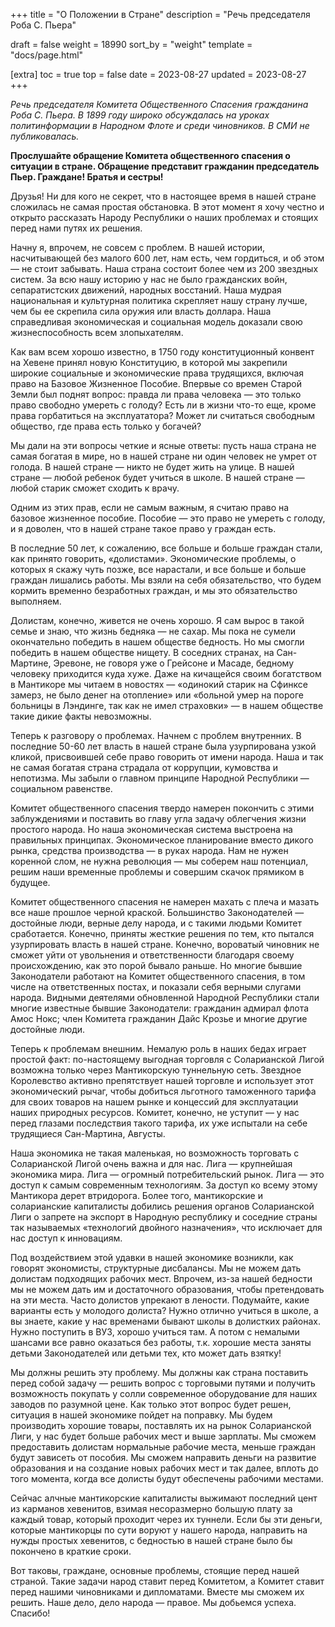 +++
title = "О Положении в Стране"
description = "Речь председателя Роба С. Пьера"

draft = false
weight = 18990
sort_by = "weight"
template = "docs/page.html"

[extra]
toc = true
top = false
date = 2023-08-27
updated = 2023-08-27
+++

_Речь председателя Комитета Общественного Спасения гражданина Роба С. Пьера. В 1899 году широко обсуждалась на уроках политинформации в Народном Флоте и среди чиновников. В СМИ не публиковалась._

**Прослушайте обращение Комитета общественного спасения о ситуации в стране. Обращение представит гражданин председатель Пьер.
Граждане! Братья и сестры!**

Друзья!
Ни для кого не секрет, что в настоящее время в нашей стране сложилась не самая простая обстановка. В этот момент я хочу честно и открыто рассказать Народу Республики о наших проблемах и стоящих перед нами путях их решения.

Начну я, впрочем, не совсем с проблем. В нашей истории, насчитывающей без малого 600 лет, нам есть, чем гордиться, и об этом — не стоит забывать. Наша страна состоит более чем из 200 звездных систем. За всю нашу историю у нас не было гражданских войн, сепаратистских движений, народных восстаний. Наша мудрая национальная и культурная политика скрепляет нашу страну лучше, чем бы ее скрепила сила оружия или власть доллара. Наша справедливая экономическая и социальная модель доказали свою жизнеспособность всем злопыхателям.

Как вам всем хорошо известно, в 1750 году конституционный конвент на Хевене принял новую Конституцию, в которой мы закрепили широкие социальные и экономические права трудящихся, включая право на Базовое Жизненное Пособие. Впервые со времен Старой Земли был поднят вопрос: правда ли права человека  — это только право свободно умереть с голоду? Есть ли в жизни что-то еще, кроме права горбатиться на эксплуататора? Может ли считаться свободным общество, где права есть только у богачей?

Мы дали на эти вопросы четкие и ясные ответы: пусть наша страна не самая богатая в мире, но в нашей стране ни один человек не умрет от голода. В нашей стране — никто не будет жить на улице. В нашей стране — любой ребенок будет учиться в школе. В нашей стране —  любой старик сможет сходить к врачу.

Одним из этих прав, если не самым важным, я считаю право на базовое жизненное пособие. Пособие — это право не умереть с голоду, и я доволен, что в нашей стране такое право у граждан есть.

В последние 50 лет, к сожалению, все больше и больше граждан стали, как принято говорить, «долистами». Экономические проблемы, о которых я скажу чуть позже, все нарастали, и все больше и больше граждан лишались работы. Мы взяли на себя обязательство, что будем кормить временно безработных граждан, и мы это обязательство выполняем.

Долистам, конечно, живется не очень хорошо. Я сам вырос в такой семье и знаю, что жизнь бедняка — не сахар. Мы пока не сумели окончательно победить в нашем обществе бедность. Но мы смогли победить в нашем обществе нищету. В соседних странах, на Сан-Мартине, Эревоне, не говоря уже о Грейсоне и Масаде, бедному человеку приходится куда хуже.  Даже на кичащейся своим богатством в Мантикоре мы читаем в новостях — «одинокий старик на Сфинксе замерз, не было денег на отопление» или «больной умер на пороге больницы в Лэндинге, так как не имел страховки» — в нашем обществе такие дикие факты невозможны.

Теперь к разговору о проблемах. Начнем с проблем внутренних. В последние 50-60 лет власть в нашей стране была узурпирована узкой кликой, присвоившей себе право говорить от имени народа. Наша и так не самая богатая страна страдала от коррупции, кумовства и непотизма. Мы забыли о главном принципе Народной Республики — социальном равенстве.

Комитет общественного спасения твердо намерен покончить с этими заблуждениями и поставить во главу угла задачу облегчения жизни простого народа. Но наша экономическая система выстроена на правильных принципах. Экономическое планирование вместо дикого рынка, средства производства —  в руках народа. Нам не нужен коренной слом, не нужна революция — мы соберем наш потенциал, решим наши временные проблемы и совершим скачок прямиком в будущее.

Комитет общественного спасения не намерен махать с плеча и мазать все наше прошлое черной краской. Большинство Законодателей — достойные люди, верные делу народа, и с такими людьми Комитет сработается. Конечно, приняты жесткие решения по тем, кто пытался узурпировать власть в нашей стране. Конечно, вороватый чиновник не сможет уйти от увольнения и ответственности благодаря своему происхождению, как это порой бывало раньше. Но многие бывшие Законодатели работают на Комитет общественного спасения, в том числе на ответственных постах, и показали себя верными слугами народа. Видными деятелями обновленной Народной Республики стали многие известные бывшие Законодатели: гражданин адмирал флота Амос Нокс; член Комитета гражданин Дайс Крозье и многие другие достойные люди.

Теперь к проблемам внешним. Немалую роль в наших бедах играет простой факт:  по-настоящему выгодная торговля с Соларианской Лигой возможна только через Мантикорскую туннельную сеть. Звездное Королевство активно препятствует нашей торговле и использует этот экономический рычаг, чтобы добиться льготного таможенного тарифа для своих товаров на нашем рынке и концессий для эксплуатации наших природных ресурсов. Комитет, конечно, не уступит — у нас перед глазами последствия такого тарифа, их уже испытали на себе трудящиеся Сан-Мартина, Августы.

Наша экономика не такая маленькая, но возможность торговать с Соларианской Лигой очень важна и для нас. Лига — крупнейшая экономика мира. Лига — огромный потребительский рынок. Лига — это доступ к самым современным технологиям. За доступ ко всему этому Мантикора дерет втридорога. Более того, мантикорские и соларианские капиталисты добились решения органов Соларианской Лиги о запрете на экспорт в Народную республику и соседние страны так называемых «технологий двойного назначения», что исключает для нас доступ к инновациям.  

Под воздействием этой удавки в нашей экономике возникли, как говорят экономисты, структурные дисбалансы. Мы не можем дать долистам подходящих рабочих мест. Впрочем, из-за нашей бедности мы не можем дать им и достаточного образования, чтобы претендовать на эти места.  Часто долистов упрекают в лености. Подумайте, какие варианты есть у молодого долиста? Нужно отлично учиться в школе, а вы знаете, какие у нас временами бывают школы в долистких районах. Нужно поступить в ВУЗ, хорошо учиться там. А потом с немалыми шансами все равно оказаться без работы, т.к. хорошие места заняты детьми Законодателей или детьми тех, кто может дать взятку!

Мы должны решить эту проблему. Мы должны как страна поставить перед собой задачу — решить вопрос с торговыми путями и получить возможность покупать у солли современное оборудование для наших заводов по разумной цене. Как только этот вопрос будет решен, ситуация в нашей экономике пойдет на поправку. Мы будем производить хорошие товары, поставлять их на рынок Соларианской Лиги, у нас будет больше рабочих мест и выше зарплаты. Мы сможем предоставить долистам нормальные рабочие места, меньше граждан будут зависеть от пособия. Мы сможем направить деньги на развитие образования и на создание новых рабочих мест и так далее, вплоть до того момента, когда все долисты будут обеспечены рабочими местами.

Сейчас алчные мантикорские капиталисты выжимают последний цент из карманов хевенитов, взимая несоразмерно большую плату за каждый товар, который проходит через их туннели. Если бы эти деньги, которые мантикорцы по сути воруют у нашего народа, направить на нужды простых хевенитов, с бедностью в нашей стране было бы покончено в краткие сроки.

Вот таковы, граждане, основные проблемы, стоящие перед нашей страной. Такие задачи народ ставит перед Комитетом, а Комитет ставит перед нашими чиновниками и дипломатами. Вместе мы сможем их решить. Наше дело, дело народа — правое. Мы добьемся успеха. Спасибо!
